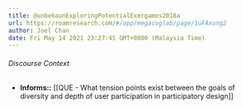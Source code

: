 ```yaml
---
title: @unbehaunExploringPotentialExergames2018a
url: https://roamresearch.com/#/app/megacoglab/page/1uFAxung2
author: Joel Chan
date: Fri May 14 2021 23:27:45 GMT+0800 (Malaysia Time)
---
```




###### Discourse Context

- **Informs::** [[QUE - What tension points exist between the goals of diversity and depth of user participation in participatory design]]
